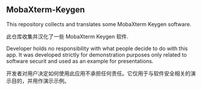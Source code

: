 ## MobaXterm-Keygen
This repository collects and translates some MobaXterm Keygen software.

此仓库收集并汉化了一些 MobaXterm Keygen 软件.


Developer holds no responsibility with what people decide to do with this app. It was developed strictly for demonstration purposes only related to software securit and used as an example for presentations. 

开发者对用户决定如何使用此应用不承担任何责任。它仅用于与软件安全相关的演示目的，并用作演示示例。
